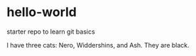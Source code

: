 # hello-world
starter repo to learn git basics

I have three cats: Nero, Widdershins, and Ash. 
They are black.
